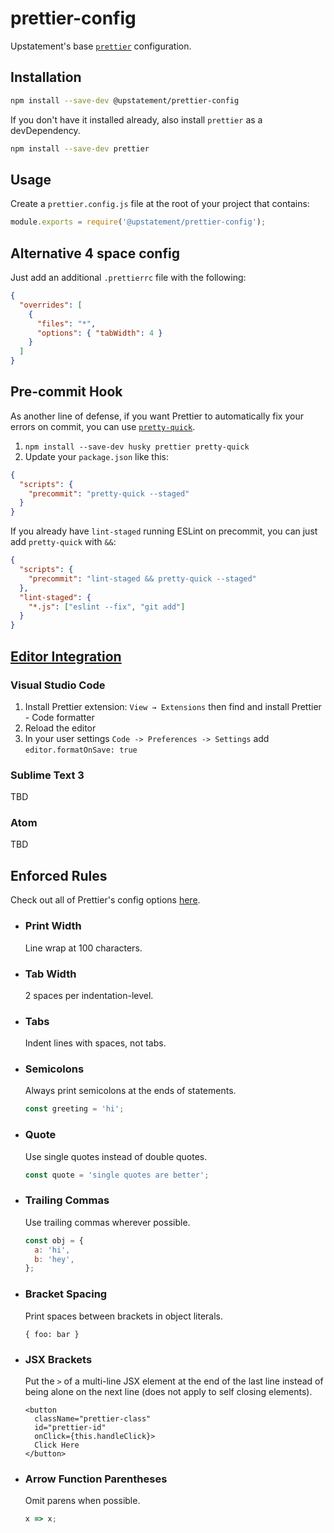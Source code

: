 # prettier-config

Upstatement's base [`prettier`](https://prettier.io) configuration.

## Installation

```sh
npm install --save-dev @upstatement/prettier-config
```

If you don't have it installed already, also install `prettier` as a devDependency.

```sh
npm install --save-dev prettier
```

## Usage

Create a `prettier.config.js` file at the root of your project that contains:

```js
module.exports = require('@upstatement/prettier-config');
```

## Alternative 4 space config

Just add an additional `.prettierrc` file with the following:

```json
{
  "overrides": [
    {
      "files": "*",
      "options": { "tabWidth": 4 }
    }
  ]
}
```

## Pre-commit Hook

As another line of defense, if you want Prettier to automatically fix your errors on commit, you can use [`pretty-quick`](https://github.com/azz/pretty-quick).

1.  `npm install --save-dev husky prettier pretty-quick`
2.  Update your `package.json` like this:

```json
{
  "scripts": {
    "precommit": "pretty-quick --staged"
  }
}
```

If you already have `lint-staged` running ESLint on precommit, you can just add `pretty-quick` with `&&`:

```json
{
  "scripts": {
    "precommit": "lint-staged && pretty-quick --staged"
  },
  "lint-staged": {
    "*.js": ["eslint --fix", "git add"]
  }
}
```

## [Editor Integration](https://prettier.io/docs/en/editors.html)

### Visual Studio Code

1.  Install Prettier extension: `View → Extensions` then find and install Prettier - Code formatter
2.  Reload the editor
3.  In your user settings `Code -> Preferences -> Settings` add `editor.formatOnSave: true`

### Sublime Text 3

TBD

### Atom

TBD

## Enforced Rules

Check out all of Prettier's config options [here](https://prettier.io/docs/en/options.html).

- ### Print Width

  Line wrap at 100 characters.

- ### Tab Width

  2 spaces per indentation-level.

- ### Tabs

  Indent lines with spaces, not tabs.

- ### Semicolons

  Always print semicolons at the ends of statements.

  ```js
  const greeting = 'hi';
  ```

- ### Quote

  Use single quotes instead of double quotes.

  ```js
  const quote = 'single quotes are better';
  ```

- ### Trailing Commas

  Use trailing commas wherever possible.

  ```js
  const obj = {
    a: 'hi',
    b: 'hey',
  };
  ```

- ### Bracket Spacing

  Print spaces between brackets in object literals.

  ```
  { foo: bar }
  ```

- ### JSX Brackets

  Put the `>` of a multi-line JSX element at the end of the last line instead of being alone on the next line (does not apply to self closing elements).

  ```
  <button
    className="prettier-class"
    id="prettier-id"
    onClick={this.handleClick}>
    Click Here
  </button>
  ```

- ### Arrow Function Parentheses

  Omit parens when possible.

  ```js
  x => x;
  ```
